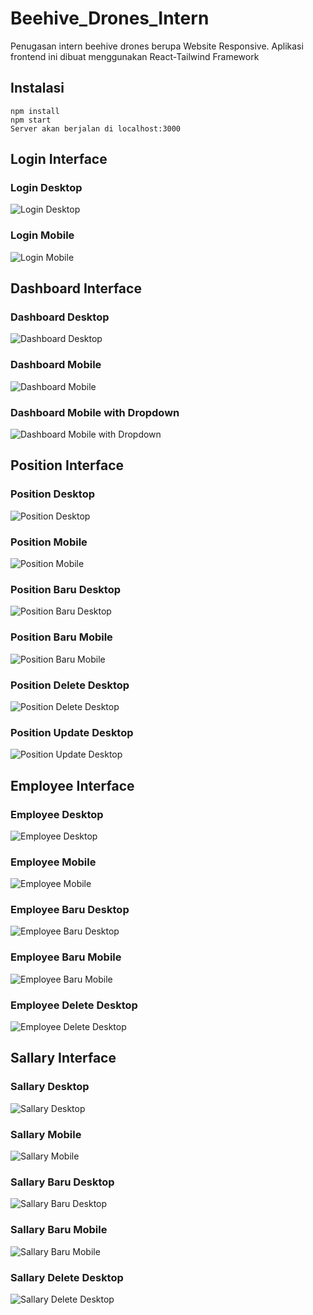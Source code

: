 # Beehive_Drones_Intern
Penugasan intern beehive drones berupa Website Responsive.
Aplikasi frontend ini dibuat menggunakan React-Tailwind Framework

## Instalasi
```
npm install
npm start
Server akan berjalan di localhost:3000
```

## Login Interface
### Login Desktop
![Login Desktop](Docs/Login_Desktop.PNG)
### Login Mobile
![Login Mobile](Docs/Login_Mobile.PNG)

## Dashboard Interface
### Dashboard Desktop
![Dashboard Desktop](Docs/Login_Desktop.PNG)
### Dashboard Mobile
![Dashboard Mobile](Docs/Login_Mobile.PNG)
### Dashboard Mobile with Dropdown
![Dashboard Mobile with Dropdown](Docs/Dashboard_with_Dropdown.PNG)

## Position Interface
### Position Desktop
![Position Desktop](Docs/Position_Desktop.PNG)
### Position Mobile
![Position Mobile](Docs/Position_Mobile.PNG)
### Position Baru Desktop
![Position Baru Desktop](Docs/Posisi_Baru_Desktop.PNG)
### Position Baru Mobile
![Position Baru Mobile ](Docs/Posisi_Baru_Mobile.PNG)
### Position Delete Desktop
![Position Delete Desktop](Docs/Posisi_Delete_Desktop.PNG)
### Position Update Desktop
![Position Update Desktop](Docs/Posisi_Update_Desktop.PNG)

## Employee Interface
### Employee Desktop
![Employee Desktop](Docs/Employee_Desktop.PNG)
### Employee Mobile
![Employee Mobile](Docs/Employee_Mobile.PNG)
### Employee Baru Desktop
![Employee Baru Desktop](Docs/Employee_Baru_Desktop.PNG)
### Employee Baru Mobile
![Employee Baru Mobile](Docs/Employee_Baru_Mobile.PNG)
### Employee Delete Desktop
![Employee Delete Desktop](Docs/Employee_Delete_Desktop.PNG)

## Sallary Interface
### Sallary Desktop
![Sallary Desktop](Docs/Sallary_Desktop.PNG)
### Sallary Mobile
![Sallary Mobile](Docs/Sallary_Mobile.PNG)
### Sallary Baru Desktop
![Sallary Baru Desktop](Docs/Sallary_Baru_Desktop.PNG)
### Sallary Baru Mobile
![Sallary Baru Mobile](Docs/Sallary_Baru_Mobile.PNG)
### Sallary Delete Desktop
![Sallary Delete Desktop](Docs/Sallary_Delete_Desktop.PNG)
